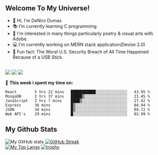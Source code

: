 ## Welcome To My Universe!
- 🥼 Hi, I'm DeNiro Dumas
- 📚 I’m currently learning C programming
- 🔮 I'm interested in many things particularly poetry & visual arts with Adobe.
- 💻 I'm currently working on MERN stack application(Devise 2.0)
- 🤯 Fun fact: The Worst U.S. Security Breach of All Time Happened Because of a USB Stick.


<br>
<a href="https://www.linkedin.com/in/deniro-dumas-7b57491ba/" target="blank"><img src="https://img.shields.io/badge/LinkedIn-0077B5?style=for-the-badge&logo=linkedin&logoColor=white" /></a>
   <a href=https://docs.google.com/document/d/1aWtvmldfRxFnOGtVM14mNAg_SVqF7wdE/edit?usp=sharing&ouid=106128385963472784841&rtpof=true&sd=true target="blank"><img src="https://img.shields.io/badge/Resume-4285F4?style=for-the-badge&logo=google-cloud&logoColor=white" /></a>
  <a href="mailto:dumasdj23@gmail.com" target="blank"><img src="https://img.shields.io/badge/Gmail-D14836?style=for-the-badge&logo=gmail&logoColor=white" /></a>
<br>

🔨 **This week i spent my time on:**
```text
React        5 hrs 22 mins   ███████████░░░░░░░░░░░░░░   43.95 %
MongoDB      2 hrs 37 mins   █████▒░░░░░░░░░░░░░░░░░░░   21.45 %
JavaScript   2 hrs 7 mins    ████▒░░░░░░░░░░░░░░░░░░░░   17.42 %
Express      36 mins         █▒░░░░░░░░░░░░░░░░░░░░░░░   04.94 %
JSON         34 mins         █▒░░░░░░░░░░░░░░░░░░░░░░░   04.72 %
Web API's    29 mins         █░░░░░░░░░░░░░░░░░░░░░░░░   03.99 %
```

## My Github Stats

![My GitHub stats](https://github-readme-stats.vercel.app/api?username=onlydeniros&show_icons=true&theme=tokyonight)
[![GitHub Streak](https://github-readme-streak-stats.herokuapp.com?user=onlydeniros&theme=tokyonight&date_format=M%20j%5B%2C%20Y%5D)](https://git.io/streak-stats)  
[![My Top Langs](https://github-readme-stats.vercel.app/api/top-langs/?username=onlydeniros&langs_count=8&theme=tokyonight&layout=compact)](https://github.com/cobalt88)
[![trophy](https://github-profile-trophy.vercel.app/?username=onlydeniros&theme=tokyonight)](https://github.com/cobalt88/github-profile-trophy)

